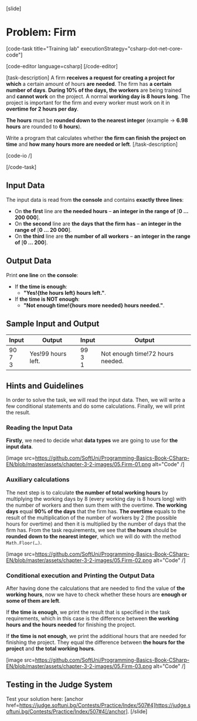 [slide]
# Problem: Firm

[code-task title="Training lab" executionStrategy="csharp-dot-net-core-code"]

[code-editor language=csharp]
[/code-editor]

[task-description]
A firm **receives a request for creating a project for which** a certain amount of hours **are needed**. The firm has **a certain number of days**. **During 10% of the days, the workers** are being trained and **cannot work** on the project. A normal **working day is 8 hours long**. The project is important for the firm and every worker must work on it in **overtime for 2 hours per day**. 

**The hours** must be **rounded down to the nearest integer** (example -> **6.98 hours** are rounded to **6 hours**).

Write a program that calculates whether **the firm can finish the project on time** and **how many hours more are needed or left**.
[/task-description]

[code-io /]

[/code-task]

## Input Data

The input data is read from **the console** and contains **exactly three lines**: 
- On **the first** line are **the needed hours** – **an integer in the range of** [**0 … 200 000**].
- On **the second** line are **the days that the firm has** – **an integer in the range of** [**0 … 20 000**].
- On **the third** line are **the number of all workers** – **an integer in the range of** [**0 … 200**].

## Output Data

Print **one line** on **the console**: 
- If **the time is enough**:
  - **"Yes!{the hours left} hours left."**.
- If  **the time is NOT enough**:
  - **"Not enough time!{hours more needed} hours needed."**.

## Sample Input and Output

|      Input     |      Output      |    Input   |            Output              |
|----------------|------------------|------------|--------------------------------|
|90<br>7<br>3<br>|Yes!99 hours left.|99<br>3<br>1|Not enough time!72 hours needed.|

## Hints and Guidelines

In order to solve the task, we will read the input data. Then, we will write a few conditional statements and do some calculations. Finally, we will print the result.

### Reading the Input Data

**Firstly**, we need to decide what **data types** we are going to use for **the input data**.  

[image src=https://github.com/SoftUni/Programming-Basics-Book-CSharp-EN/blob/master/assets/chapter-3-2-images/05.Firm-01.png alt="Code" /]

### Auxiliary calculations

The next step is to calculate **the number of total working hours** by multiplying the working days by 8 (every working day is 8 hours long) with the number of workers and then sum them with the overtime. **The working days** equal **90% of the days** that the firm has. **The overtime** equals to the result of the multiplication of the number of workers by 2 (the possible hours for overtime) and then it is multiplied by the number of days that the firm has. From the task requirements, we see that **the hours** should be **rounded down to the nearest integer**, which we will do with the method `Math.Floor(…)`.

[image src=https://github.com/SoftUni/Programming-Basics-Book-CSharp-EN/blob/master/assets/chapter-3-2-images/05.Firm-02.png alt="Code" /]

### Conditional execution and Printing the Output Data

After having done the calculations that are needed to find the value of **the working hours**, now we have to check whether these hours are **enough or some of them are left**.

If **the time is enough**, we print the result that is specified in the task requirements, which in this case is the difference between **the working hours and the hours needed** for finishing the project. 

If **the time is not enough**, we print the additional hours that are needed for finishing the project. They equal the difference between **the hours for the project** and **the total working hours**.

[image src=https://github.com/SoftUni/Programming-Basics-Book-CSharp-EN/blob/master/assets/chapter-3-2-images/05.Firm-03.png alt="Code" /]

## Testing in the Judge System

Test your solution here: [anchor href=https://judge.softuni.bg/Contests/Practice/Index/507#4]https://judge.softuni.bg/Contests/Practice/Index/507#4[/anchor].
[/slide]